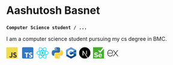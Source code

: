 # Aashutosh Basnet

**`Computer Science student / ... `**


I am a computer science student pursuing my cs degree in BMC.





<p float="left">
  <img src="./logos/JavaScript.png" style="height:30px;"> &nbsp;
  <img src="./logos/typescript-log.png" style="height:30px;">&nbsp;
  <img src="./logos/react.png" style="height:30px;">&nbsp;
  <img src="./logos/python.png" style="height:30px;">&nbsp;
  <img src="./logos/cpp.png" style="height:30px;">&nbsp;
  <img src="./logos/nextjslogo.png" style="height:30px;">&nbsp;
  <img src="./logos/selenium.png" style="height:30px;">&nbsp;
  <img src="./logos/express.png" style="height:30px;">&nbsp;
</p>


